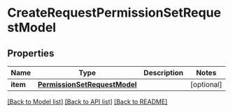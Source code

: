 # CreateRequestPermissionSetRequestModel

## Properties
Name | Type | Description | Notes
------------ | ------------- | ------------- | -------------
**item** | [**PermissionSetRequestModel**](PermissionSetRequestModel.md) |  | [optional] 

[[Back to Model list]](../README.md#documentation-for-models) [[Back to API list]](../README.md#documentation-for-api-endpoints) [[Back to README]](../README.md)

